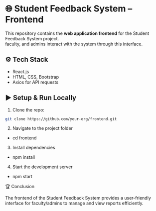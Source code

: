 # 🌐 Student Feedback System – Frontend

This repository contains the **web application frontend** for the Student Feedback System project.  
faculty, and admins interact with the system through this interface.

## ⚙️ Tech Stack
- React.js
- HTML, CSS, Bootstrap
- Axios for API requests

## ▶️ Setup & Run Locally
1. Clone the repo:
```bash
git clone https://github.com/your-org/frontend.git

```

2. Navigate to the project folder
  - cd frontend

3. Install dependencies
  - npm install

4. Start the development server
  - npm start


🏆 Conclusion

The frontend of the Student Feedback System provides a user-friendly interface for faculty/admins to manage and view reports efficiently.
